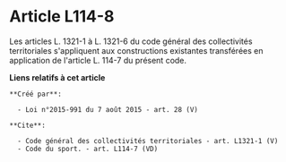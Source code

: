 # Article L114-8

Les articles L. 1321-1 à L. 1321-6 du code général des collectivités territoriales s'appliquent aux constructions existantes
transférées en application de l'article L. 114-7 du présent code.

**Liens relatifs à cet article**

	**Créé par**:

	  - Loi n°2015-991 du 7 août 2015 - art. 28 (V)

	**Cite**:

	  - Code général des collectivités territoriales - art. L1321-1 (V)
	  - Code du sport. - art. L114-7 (VD)
